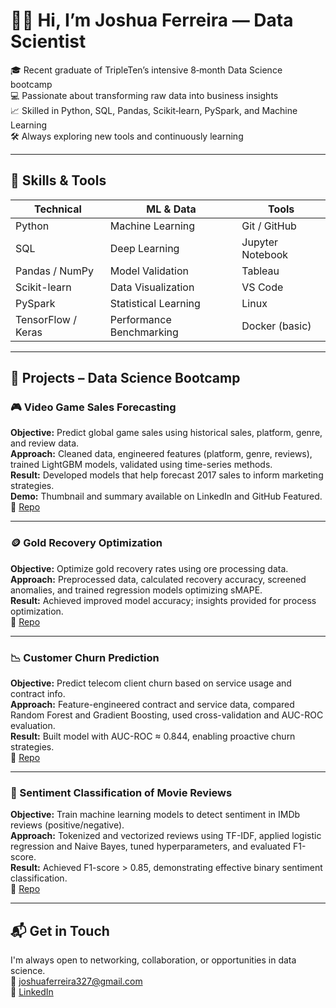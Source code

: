 # 👋🏼 Hi, I’m Joshua Ferreira — Data Scientist

🎓 Recent graduate of TripleTen’s intensive 8‑month Data Science bootcamp  
💻 Passionate about transforming raw data into business insights  
📈 Skilled in Python, SQL, Pandas, Scikit‑learn, PySpark, and Machine Learning  
🛠 Always exploring new tools and continuously learning  

---

## 🧰 Skills & Tools

| Technical       | ML & Data                | Tools                |
|-----------------|--------------------------|----------------------|
| Python          | Machine Learning         | Git / GitHub         |
| SQL             | Deep Learning            | Jupyter Notebook     |
| Pandas / NumPy  | Model Validation         | Tableau              |
| Scikit-learn    | Data Visualization       | VS Code              |
| PySpark         | Statistical Learning     | Linux                |
| TensorFlow / Keras | Performance Benchmarking | Docker (basic)     |

---

## 🚀 Projects – Data Science Bootcamp

### 🎮 Video Game Sales Forecasting
**Objective:** Predict global game sales using historical sales, platform, genre, and review data.  
**Approach:** Cleaned data, engineered features (platform, genre, reviews), trained LightGBM models, validated using time-series methods.  
**Result:** Developed models that help forecast 2017 sales to inform marketing strategies.  
**Demo:** Thumbnail and summary available on LinkedIn and GitHub Featured.  
🔗 [Repo](https://github.com/joshuaferreira327/video-game-sales-forecasting)

---

### 🪙 Gold Recovery Optimization  
**Objective:** Optimize gold recovery rates using ore processing data.  
**Approach:** Preprocessed data, calculated recovery accuracy, screened anomalies, and trained regression models optimizing sMAPE.  
**Result:** Achieved improved model accuracy; insights provided for process optimization.  
🔗 [Repo](https://github.com/joshuaferreira327/gold-recovery-optimization)

---

### 📉 Customer Churn Prediction  
**Objective:** Predict telecom client churn based on service usage and contract info.  
**Approach:** Feature-engineered contract and service data, compared Random Forest and Gradient Boosting, used cross-validation and AUC-ROC evaluation.  
**Result:** Built model with AUC-ROC ≈ 0.844, enabling proactive churn strategies.  
🔗 [Repo](https://github.com/joshuaferreira327/customer-churn-prediction)

---

### 💬 Sentiment Classification of Movie Reviews  
**Objective:** Train machine learning models to detect sentiment in IMDb reviews (positive/negative).  
**Approach:** Tokenized and vectorized reviews using TF-IDF, applied logistic regression and Naive Bayes, tuned hyperparameters, and evaluated F1-score.  
**Result:** Achieved F1-score > 0.85, demonstrating effective binary sentiment classification.  
🔗 [Repo](https://github.com/joshuaferreira327/text-sentiment-classification)

---

## 📬 Get in Touch

I'm always open to networking, collaboration, or opportunities in data science.  
📧 joshuaferreira327@gmail.com  
🔗 [LinkedIn](https://www.linkedin.com/in/joshua-ferreira)
